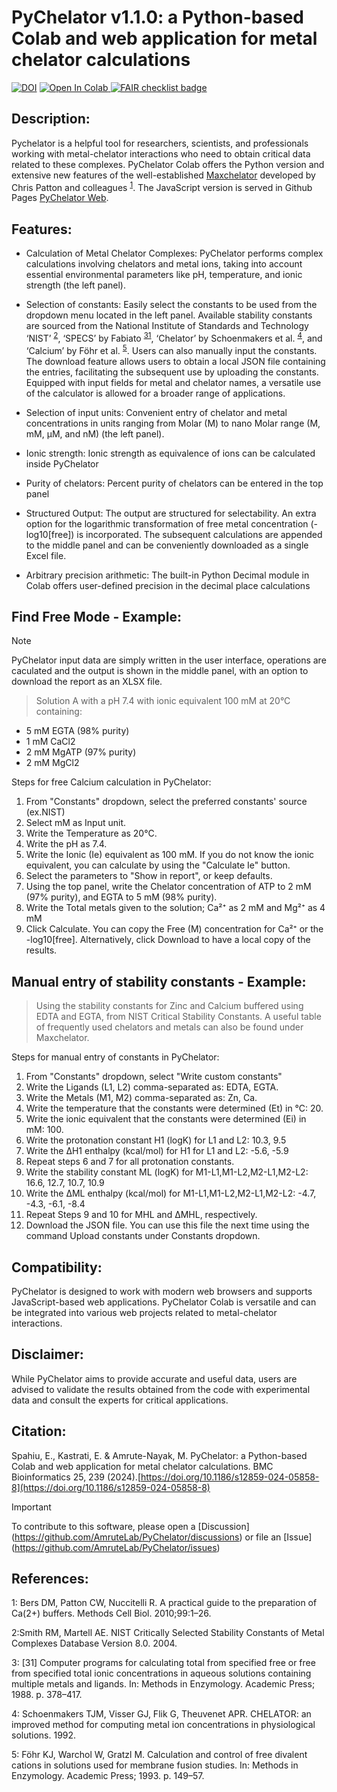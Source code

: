 # PyChelator v1.1.0: a Python-based Colab and web application for metal chelator calculations
<a href="https://doi.org/10.5281/zenodo.10674753"><img src="https://zenodo.org/badge/DOI/10.5281/zenodo.10674753.svg" alt="DOI"></a> 
<a href="https://colab.research.google.com/github/AmruteLab/PyChelator/blob/main/PyChelator_Colab.ipynb" target="_parent">
<img src="https://colab.research.google.com/assets/colab-badge.svg" alt="Open In Colab"/> </a>
[![FAIR checklist badge](https://fairsoftwarechecklist.net/badge.svg)](https://fairsoftwarechecklist.net/v0.2?f=31&a=32113&i=32322&r=123)

## Description:
Pychelator is a helpful tool for researchers, scientists, and professionals working with metal-chelator interactions who need to obtain critical data related to these complexes. PyChelator Colab offers the Python version and extensive new features of the well-established [Maxchelator](https://owamoosa.com/maxchelator/) developed by Chris Patton and colleagues <sup>[1](#1)</sup>. The JavaScript version is served in Github Pages [PyChelator Web](https://amrutelab.github.io/PyChelator/).

## Features:
- Calculation of Metal Chelator Complexes: PyChelator performs complex calculations involving chelators and metal ions, taking into account essential environmental parameters like pH, temperature, and ionic strength (the left panel).

- Selection of constants: Easily select the constants to be used from the dropdown menu located in the left panel. Available stability constants are sourced from the National Institute of Standards and Technology ‘NIST’ <sup>[2](#2)</sup>, ‘SPECS’ by Fabiato <sup>[31](#3)</sup>, ‘Chelator’ by Schoenmakers et al. <sup>[4](#4)</sup>, and ‘Calcium’ by Föhr et al. <sup>[5](#5)</sup>. Users can also manually input the constants. The download feature allows users to obtain a local JSON file containing the entries, facilitating the subsequent use by uploading the constants. Equipped with input fields for metal and chelator names, a versatile use of the calculator is allowed for a broader range of applications.

- Selection of input units: Convenient entry of chelator and metal concentrations in units ranging from Molar (M) to nano Molar range (M, mM, μM, and nM) (the left panel).

- Ionic strength: Ionic strength as equivalence of ions can be calculated inside PyChelator

- Purity of chelators: Percent purity of chelators can be entered in the top panel

- Structured Output: The output are structured for selectability. An extra option for the logarithmic transformation of free metal concentration (-log10[free]) is incorporated. The subsequent calculations are appended to the middle panel and can be conveniently downloaded as a single Excel file.

- Arbitrary precision arithmetic: The built-in Python Decimal module in Colab offers user-defined precision in the decimal place calculations



## Find Free Mode - Example:
> [!NOTE] 
> PyChelator input data are simply written in the user interface, operations are caculated and the output is shown in the middle panel, with an option to download the report as an XLSX file.

> Solution A with a pH 7.4 with ionic equivalent 100 mM at 20°C containing:
- 5 mM EGTA (98% purity)
- 1 mM CaCl2
- 2 mM MgATP (97% purity)
- 2 mM MgCl2

Steps for free Calcium calculation in PyChelator:

1. From "Constants" dropdown, select the preferred constants' source (ex.NIST)
2. Select mM as Input unit.
3. Write the Temperature as 20°C.
4. Write the pH as 7.4.
5. Write the Ionic (Ie) equivalent as 100 mM. If you do not know the ionic equivalent, you can calculate by using the "Calculate Ie" button.
6. Select the parameters to "Show in report", or keep defaults.
7. Using the top panel, write the Chelator concentration of ATP to 2 mM (97% purity), and EGTA to 5 mM (98% purity).
8. Write the Total metals given to the solution; Ca²⁺ as 2 mM and Mg²⁺ as 4 mM
9. Click Calculate. You can copy the Free (M) concentration for Ca²⁺ or the -log10[free]. Alternatively, click Download to have a local copy of the results.

## Manual entry of stability constants - Example: 
> Using the stability constants for Zinc and Calcium buffered using EDTA and EGTA, from NIST Critical Stability Constants. A useful table of frequently used chelators and metals can also be found under Maxchelator.

Steps for manual entry of constants in PyChelator:

1. From "Constants" dropdown, select "Write custom constants"
2. Write the Ligands (L1, L2) comma-separated as: EDTA, EGTA.
3. Write the Metals (M1, M2) comma-separated as: Zn, Ca.
4. Write the temperature that the constants were determined (Et) in °C: 20.
5. Write the ionic equivalent that the constants were determined (Ei) in mM: 100.
6. Write the protonation constant H1 (logK) for L1 and L2: 10.3, 9.5
7. Write the ΔH1 enthalpy (kcal/mol) for H1 for L1 and L2: -5.6, -5.9
8. Repeat steps 6 and 7 for all protonation constants.
9. Write the stability constant ML (logK) for M1-L1,M1-L2,M2-L1,M2-L2: 16.6, 12.7, 10.7, 10.9
10. Write the ΔML enthalpy (kcal/mol) for M1-L1,M1-L2,M2-L1,M2-L2: -4.7, -4.3, -6.1, -8.4
11. Repeat Steps 9 and 10 for MHL and ΔMHL, respectively.
12. Download the JSON file. You can use this file the next time using the command Upload constants under Constants dropdown.

## Compatibility:
PyChelator is designed to work with modern web browsers and supports JavaScript-based web applications. PyChelator Colab is versatile and can be integrated into various web projects related to metal-chelator interactions.

## Disclaimer:
While PyChelator aims to provide accurate and useful data, users are advised to validate the results obtained from the code with experimental data and consult the experts for critical applications.

## Citation:
Spahiu, E., Kastrati, E. & Amrute-Nayak, M. PyChelator: a Python-based Colab and web application for metal chelator calculations. BMC Bioinformatics 25, 239 (2024).[https://doi.org/10.1186/s12859-024-05858-8](https://doi.org/10.1186/s12859-024-05858-8)
  
> [!IMPORTANT]  
> To contribute to this software, please open a [Discussion] (https://github.com/AmruteLab/PyChelator/discussions) or file an [Issue] (https://github.com/AmruteLab/PyChelator/issues)

## References:
  
<a name="1">1</a>: Bers DM, Patton CW, Nuccitelli R. A practical guide to the preparation of Ca(2+) buffers. Methods Cell Biol. 2010;99:1–26.
  
<a name="2">2</a>:Smith RM, Martell AE. NIST Critically Selected Stability Constants of Metal Complexes Database Version 8.0. 2004.
  
<a name="3">3</a>: [31] Computer programs for calculating total from specified free or free from specified total ionic concentrations in aqueous solutions containing multiple metals and ligands. In: Methods in Enzymology. Academic Press; 1988. p. 378–417.
  
<a name="4">4</a>: Schoenmakers TJM, Visser GJ, Flik G, Theuvenet APR. CHELATOR: an improved method for computing metal ion concentrations in physiological solutions. 1992.
  
<a name="5">5</a>: Föhr KJ, Warchol W, Gratzl M. Calculation and control of free divalent cations in solutions used for membrane fusion studies. In: Methods in Enzymology. Academic Press; 1993. p. 149–57.